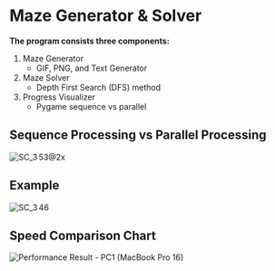 # Maze Generator & Solver
**The program consists three components:**
  1. Maze Generator
     - GIF, PNG, and Text Generator
  2. Maze Solver
     - Depth First Search (DFS) method
  3. Progress Visualizer
     - Pygame sequence vs parallel
## Sequence Processing vs Parallel Processing
![SC_3 53@2x](https://github.com/kyohmin/mazeSolver/assets/71572502/00600df4-10fc-4a2b-b986-cc081a898b08)

## Example
![SC_3 46](https://github.com/kyohmin/mazeSolver/assets/71572502/c90f23d2-8f23-498f-ba52-dacc1b4c9ab2)

## Speed Comparison Chart
![Performance Result - PC1 (MacBook Pro 16)](https://github.com/kyohmin/mazeSolver/assets/71572502/87fdff06-9ee9-4c4d-873c-def8810f2778)


